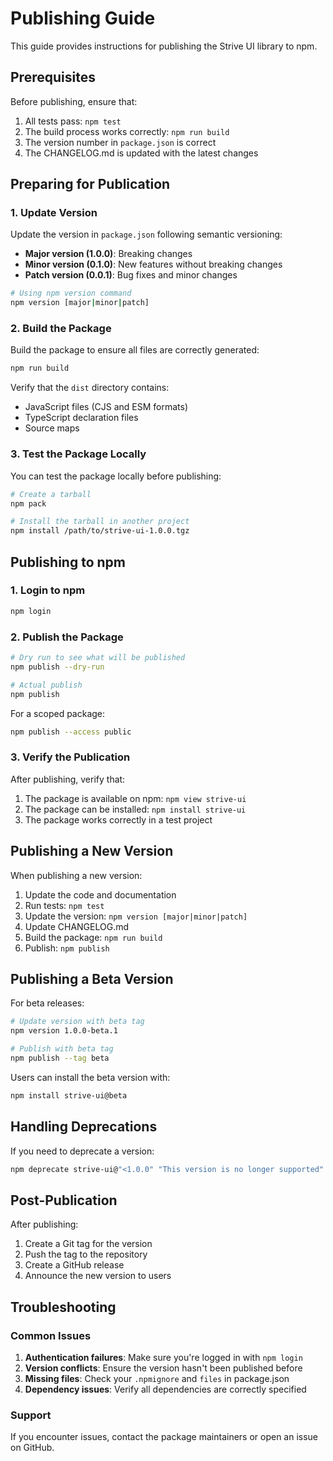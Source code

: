 # Publishing Guide

This guide provides instructions for publishing the Strive UI library to npm.

## Prerequisites

Before publishing, ensure that:

1. All tests pass: `npm test`
2. The build process works correctly: `npm run build`
3. The version number in `package.json` is correct
4. The CHANGELOG.md is updated with the latest changes

## Preparing for Publication

### 1. Update Version

Update the version in `package.json` following semantic versioning:
- **Major version (1.0.0)**: Breaking changes
- **Minor version (0.1.0)**: New features without breaking changes
- **Patch version (0.0.1)**: Bug fixes and minor changes

```bash
# Using npm version command
npm version [major|minor|patch]
```

### 2. Build the Package

Build the package to ensure all files are correctly generated:

```bash
npm run build
```

Verify that the `dist` directory contains:
- JavaScript files (CJS and ESM formats)
- TypeScript declaration files
- Source maps

### 3. Test the Package Locally

You can test the package locally before publishing:

```bash
# Create a tarball
npm pack

# Install the tarball in another project
npm install /path/to/strive-ui-1.0.0.tgz
```

## Publishing to npm

### 1. Login to npm

```bash
npm login
```

### 2. Publish the Package

```bash
# Dry run to see what will be published
npm publish --dry-run

# Actual publish
npm publish
```

For a scoped package:

```bash
npm publish --access public
```

### 3. Verify the Publication

After publishing, verify that:

1. The package is available on npm: `npm view strive-ui`
2. The package can be installed: `npm install strive-ui`
3. The package works correctly in a test project

## Publishing a New Version

When publishing a new version:

1. Update the code and documentation
2. Run tests: `npm test`
3. Update the version: `npm version [major|minor|patch]`
4. Update CHANGELOG.md
5. Build the package: `npm run build`
6. Publish: `npm publish`

## Publishing a Beta Version

For beta releases:

```bash
# Update version with beta tag
npm version 1.0.0-beta.1

# Publish with beta tag
npm publish --tag beta
```

Users can install the beta version with:

```bash
npm install strive-ui@beta
```

## Handling Deprecations

If you need to deprecate a version:

```bash
npm deprecate strive-ui@"<1.0.0" "This version is no longer supported"
```

## Post-Publication

After publishing:

1. Create a Git tag for the version
2. Push the tag to the repository
3. Create a GitHub release
4. Announce the new version to users

## Troubleshooting

### Common Issues

1. **Authentication failures**: Make sure you're logged in with `npm login`
2. **Version conflicts**: Ensure the version hasn't been published before
3. **Missing files**: Check your `.npmignore` and `files` in package.json
4. **Dependency issues**: Verify all dependencies are correctly specified

### Support

If you encounter issues, contact the package maintainers or open an issue on GitHub.

